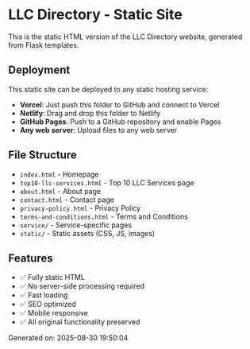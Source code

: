 # LLC Directory - Static Site

This is the static HTML version of the LLC Directory website, generated from Flask templates.

## Deployment

This static site can be deployed to any static hosting service:

- **Vercel**: Just push this folder to GitHub and connect to Vercel
- **Netlify**: Drag and drop this folder to Netlify
- **GitHub Pages**: Push to a GitHub repository and enable Pages
- **Any web server**: Upload files to any web server

## File Structure

- `index.html` - Homepage
- `top10-llc-services.html` - Top 10 LLC Services page
- `about.html` - About page
- `contact.html` - Contact page
- `privacy-policy.html` - Privacy Policy
- `terms-and-conditions.html` - Terms and Conditions
- `service/` - Service-specific pages
- `static/` - Static assets (CSS, JS, images)

## Features

- ✅ Fully static HTML
- ✅ No server-side processing required
- ✅ Fast loading
- ✅ SEO optimized
- ✅ Mobile responsive
- ✅ All original functionality preserved

Generated on: 2025-08-30 19:50:04

